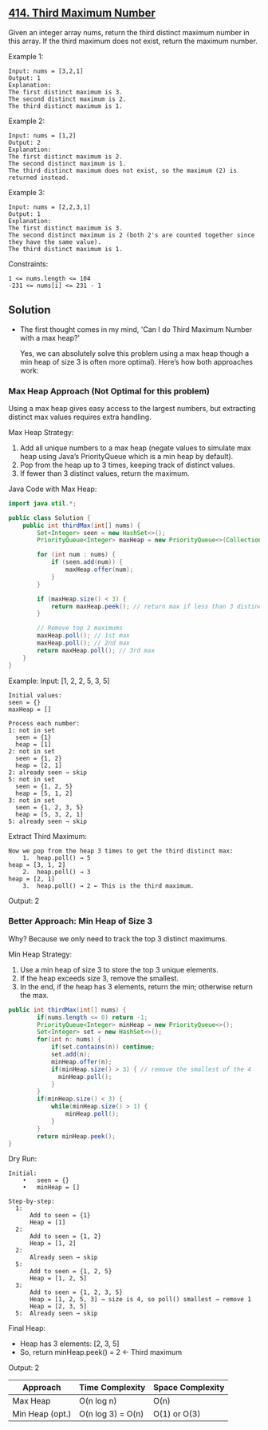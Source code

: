 ## [414. Third Maximum Number](https://leetcode.com/problems/third-maximum-number/description/)

  Given an integer array nums, return the third distinct maximum number in this array. If the third maximum does not exist, return the maximum number.

  Example 1:
  
    Input: nums = [3,2,1]
    Output: 1
    Explanation:
    The first distinct maximum is 3.
    The second distinct maximum is 2.
    The third distinct maximum is 1.

  Example 2:
  
    Input: nums = [1,2]
    Output: 2
    Explanation:
    The first distinct maximum is 2.
    The second distinct maximum is 1.
    The third distinct maximum does not exist, so the maximum (2) is returned instead.
  
  Example 3:
  
    Input: nums = [2,2,3,1]
    Output: 1
    Explanation:
    The first distinct maximum is 3.
    The second distinct maximum is 2 (both 2's are counted together since they have the same value).
    The third distinct maximum is 1.
Constraints:

    1 <= nums.length <= 104
    -231 <= nums[i] <= 231 - 1


## Solution

* The first thought comes in my mind, 'Can I do Third Maximum Number with a max heap?'

  Yes, we can absolutely solve this problem using a max heap though a min heap of size 3 is often more optimal). Here’s how both approaches work:

### Max Heap Approach (Not Optimal for this problem)

Using a max heap gives easy access to the largest numbers, but extracting distinct max values requires extra handling.

  Max Heap Strategy:
  1. Add all unique numbers to a max heap (negate values to simulate max heap using Java’s PriorityQueue which is a min heap by default).
  2. Pop from the heap up to 3 times, keeping track of distinct values.
  3. If fewer than 3 distinct values, return the maximum.

  Java Code with Max Heap:

```java
import java.util.*;

public class Solution {
    public int thirdMax(int[] nums) {
        Set<Integer> seen = new HashSet<>();
        PriorityQueue<Integer> maxHeap = new PriorityQueue<>(Collections.reverseOrder());

        for (int num : nums) {
            if (seen.add(num)) {
                maxHeap.offer(num);
            }
        }

        if (maxHeap.size() < 3) {
            return maxHeap.peek(); // return max if less than 3 distinct
        }

        // Remove top 2 maximums
        maxHeap.poll(); // 1st max
        maxHeap.poll(); // 2nd max
        return maxHeap.poll(); // 3rd max
    }
}
```
Example: Input: [1, 2, 2, 5, 3, 5]

    Initial values:
    seen = {}
    maxHeap = []
    
    Process each number:
    1: not in set
      seen = {1}
      heap = [1]
    2: not in set
      seen = {1, 2}
      heap = [2, 1]
    2: already seen → skip
    5: not in set
      seen = {1, 2, 5}
      heap = [5, 1, 2]
    3: not in set
      seen = {1, 2, 3, 5}
      heap = [5, 3, 2, 1]
    5: already seen → skip

 Extract Third Maximum:

    Now we pop from the heap 3 times to get the third distinct max:
    	1.	heap.poll() → 5
    heap = [3, 1, 2]
    	2.	heap.poll() → 3
    heap = [2, 1]
    	3.	heap.poll() → 2 ← This is the third maximum.

Output: 2

### Better Approach: Min Heap of Size 3

Why? Because we only need to track the top 3 distinct maximums.

  Min Heap Strategy:
  1. Use a min heap of size 3 to store the top 3 unique elements.
  2. If the heap exceeds size 3, remove the smallest.
  3. In the end, if the heap has 3 elements, return the min; otherwise return the max.

```java
public int thirdMax(int[] nums) {
    	if(nums.length <= 0) return -1;
    	PriorityQueue<Integer> minHeap = new PriorityQueue<>();
    	Set<Integer> set = new HashSet<>();
        for(int n: nums) {
            if(set.contains(n)) continue;
            set.add(n);
            minHeap.offer(n);
            if(minHeap.size() > 3) { // remove the smallest of the 4
              minHeap.poll();
            }
    	}
    	if(minHeap.size() < 3) {
    		while(minHeap.size() > 1) {
    			minHeap.poll();
    		}
    	}
    	return minHeap.peek();
}
```

Dry Run:

    Initial:
    	•	seen = {}
    	•	minHeap = []
    
    Step-by-step:
      1:
          Add to seen = {1}
          Heap = [1]
      2:
          Add to seen = {1, 2}
          Heap = [1, 2]
      2:
          Already seen → skip
      5:
          Add to seen = {1, 2, 5}
          Heap = [1, 2, 5]
      3:
          Add to seen = {1, 2, 3, 5}
          Heap = [1, 2, 5, 3] → size is 4, so poll() smallest → remove 1
          Heap = [2, 3, 5]
      5:  Already seen → skip


Final Heap:
* Heap has 3 elements: [2, 3, 5]
* So, return minHeap.peek() = 2 ← Third maximum

Output: 2
 
Approach	| Time Complexity	|Space Complexity
---|---|---|
Max Heap	|O(n log n)	|O(n)
Min Heap (opt.)	|O(n log 3) = O(n)	| O(1) or O(3)




